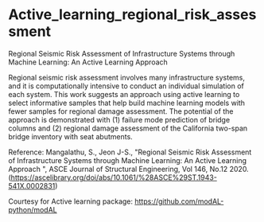 # Active_learning_regional_risk_assessment
Regional Seismic Risk Assessment of Infrastructure Systems through Machine Learning: An Active Learning Approach

Regional seismic risk assessment involves many infrastructure systems, and it is computationally intensive to conduct an individual simulation of each system. This work suggests an approach using active learning to select informative samples that help build machine learning models with fewer samples for regional damage assessment. The potential of the approach is demonstrated with (1) failure mode prediction of bridge columns and (2) regional damage assessment of the California two-span bridge inventory with seat abutments. 

Reference:
Mangalathu, S., Jeon J-S., "Regional Seismic Risk Assessment of Infrastructure Systems through Machine Learning: An Active Learning Approach ", ASCE Journal of Structural Engineering, Vol 146, No.12 2020. (https://ascelibrary.org/doi/abs/10.1061/%28ASCE%29ST.1943-541X.0002831)

Courtesy for Active learning package: https://github.com/modAL-python/modAL
